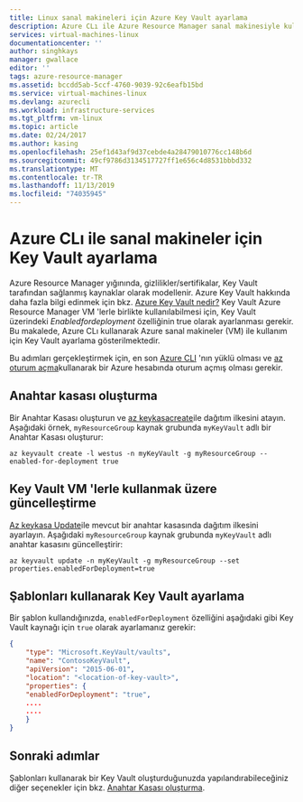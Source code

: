 ```yaml
---
title: Linux sanal makineleri için Azure Key Vault ayarlama
description: Azure CLı ile Azure Resource Manager sanal makinesiyle kullanılmak üzere Key Vault ayarlama.
services: virtual-machines-linux
documentationcenter: ''
author: singhkays
manager: gwallace
editor: ''
tags: azure-resource-manager
ms.assetid: bccdd5ab-5ccf-4760-9039-92c6eafb15bd
ms.service: virtual-machines-linux
ms.devlang: azurecli
ms.workload: infrastructure-services
ms.tgt_pltfrm: vm-linux
ms.topic: article
ms.date: 02/24/2017
ms.author: kasing
ms.openlocfilehash: 25ef1d43af9d37cebde4a28479010776cc148b6d
ms.sourcegitcommit: 49cf9786d3134517727ff1e656c4d8531bbbd332
ms.translationtype: MT
ms.contentlocale: tr-TR
ms.lasthandoff: 11/13/2019
ms.locfileid: "74035945"
---
```

# <a name="how-to-set-up-key-vault-for-virtual-machines-with-the-azure-cli"></a>Azure CLı ile sanal makineler için Key Vault ayarlama

Azure Resource Manager yığınında, gizlilikler/sertifikalar, Key Vault tarafından sağlanmış kaynaklar olarak modellenir. Azure Key Vault hakkında daha fazla bilgi edinmek için bkz. [Azure Key Vault nedir?](../../key-vault/key-vault-overview.md) Key Vault Azure Resource Manager VM 'lerle birlikte kullanılabilmesi için, Key Vault üzerindeki *Enabledfordeployment* özelliğinin true olarak ayarlanması gerekir. Bu makalede, Azure CLı kullanarak Azure sanal makineler (VM) ile kullanım için Key Vault ayarlama gösterilmektedir. 

Bu adımları gerçekleştirmek için, en son [Azure CLI](/cli/azure/install-az-cli2) 'nın yüklü olması ve [az oturum açma](/cli/azure/reference-index)kullanarak bir Azure hesabında oturum açmış olması gerekir.

## <a name="create-a-key-vault"></a>Anahtar kasası oluşturma
Bir Anahtar Kasası oluşturun ve [az keykasacreate](/cli/azure/keyvault)ile dağıtım ilkesini atayın. Aşağıdaki örnek, `myResourceGroup` kaynak grubunda `myKeyVault` adlı bir Anahtar Kasası oluşturur:

```azurecli
az keyvault create -l westus -n myKeyVault -g myResourceGroup --enabled-for-deployment true
```

## <a name="update-a-key-vault-for-use-with-vms"></a>Key Vault VM 'lerle kullanmak üzere güncelleştirme
[Az keykasa Update](/cli/azure/keyvault)ile mevcut bir anahtar kasasında dağıtım ilkesini ayarlayın. Aşağıdaki `myResourceGroup` kaynak grubunda `myKeyVault` adlı anahtar kasasını güncelleştirir:

```azurecli
az keyvault update -n myKeyVault -g myResourceGroup --set properties.enabledForDeployment=true
```

## <a name="use-templates-to-set-up-key-vault"></a>Şablonları kullanarak Key Vault ayarlama
Bir şablon kullandığınızda, `enabledForDeployment` özelliğini aşağıdaki gibi Key Vault kaynağı için `true` olarak ayarlamanız gerekir:

```json
{
    "type": "Microsoft.KeyVault/vaults",
    "name": "ContosoKeyVault",
    "apiVersion": "2015-06-01",
    "location": "<location-of-key-vault>",
    "properties": {
    "enabledForDeployment": "true",
    ....
    ....
    }
}
```

## <a name="next-steps"></a>Sonraki adımlar
Şablonları kullanarak bir Key Vault oluşturduğunuzda yapılandırabileceğiniz diğer seçenekler için bkz. [Anahtar Kasası oluşturma](https://azure.microsoft.com/documentation/templates/101-key-vault-create/).
